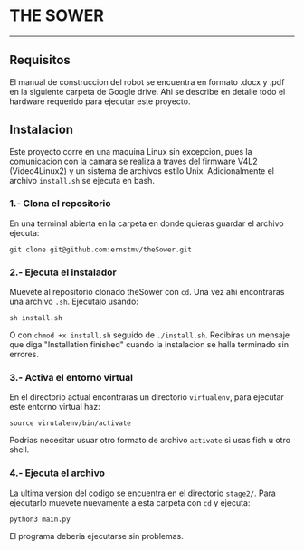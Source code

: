 # THE SOWER
---
## Requisitos
El manual de construccion del robot se encuentra en formato .docx y .pdf en la siguiente carpeta de Google drive. Ahi se describe en detalle todo el hardware requerido para ejecutar este proyecto.

## Instalacion
Este proyecto corre en una maquina Linux sin excepcion, pues la comunicacion con la camara se realiza a traves del firmware V4L2 (Video4Linux2) y un sistema de archivos estilo Unix. Adicionalmente el archivo `install.sh` se ejecuta en bash.

### 1.- Clona el repositorio
En una terminal abierta en la carpeta en donde quieras guardar el archivo ejecuta:

```
git clone git@github.com:ernstmv/theSower.git
```

### 2.- Ejecuta el instalador
Muevete al repositorio clonado theSower con `cd`. Una vez ahi encontraras una archivo `.sh`. Ejecutalo usando:

```
sh install.sh
```

O con `chmod +x install.sh` seguido de `./install.sh`. Recibiras un mensaje que diga "Installation finished" cuando la instalacion se halla terminado sin errores.

### 3.- Activa el entorno virtual

En el directorio actual encontraras un directorio `virtualenv`, para ejecutar este entorno virtual haz:

```
source virutalenv/bin/activate
```
Podrias necesitar usuar otro formato de archivo `activate` si usas fish u otro shell.

### 4.- Ejecuta el archivo

La ultima version del codigo se encuentra en el directorio `stage2/`. Para ejecutarlo muevete nuevamente a esta carpeta con `cd` y ejecuta:

```
python3 main.py
```

El programa deberia ejecutarse sin problemas.
